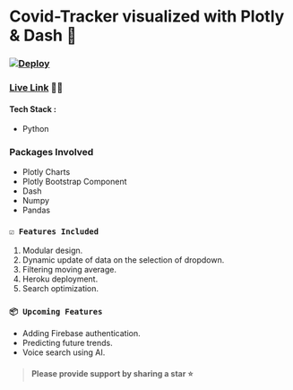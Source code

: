 # Covid-Tracker visualized with Plotly & Dash 🍩

### [![Deploy](https://www.herokucdn.com/deploy/button.png)](https://covid-tracker-plotly.herokuapp.com/) 
### [Live Link](https://covid-tracker-plotly.herokuapp.com/) 🚀🚀


#### Tech Stack :
- Python

### Packages Involved
- Plotly Charts
- Plotly Bootstrap Component
- Dash
- Numpy
- Pandas

### `☑️ Features Included`

1. Modular design.
2. Dynamic update of data on the selection of dropdown.
3. Filtering moving average.
5. Heroku deployment.
6. Search optimization.

### `📦 Upcoming Features`
- Adding Firebase authentication.
- Predicting future trends.
- Voice search using AI.

 > #### Please provide support by sharing a star ⭐
